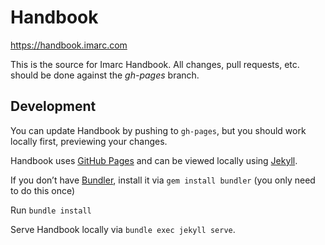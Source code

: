 # Handbook

https://handbook.imarc.com

This is the source for Imarc Handbook. All changes, pull requests, etc. should be done against the *gh-pages* branch.

## Development
You can update Handbook by pushing to `gh-pages`, but you should work locally first, previewing your changes.

Handbook uses [GitHub Pages](https://pages.github.com) and can be viewed locally using [Jekyll](https://jekyllrb.com).

If you don’t have [Bundler](https://rubygems.org/gems/bundler), install it via `gem install bundler` (you only need to do this once)

Run `bundle install`

Serve Handbook locally via `bundle exec jekyll serve`.

